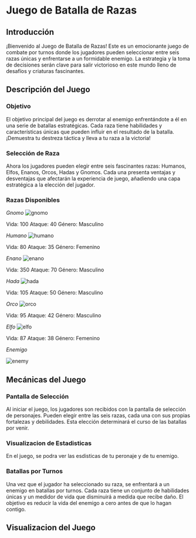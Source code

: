# Juego de Batalla de Razas


## Introducción

¡Bienvenido al Juego de Batalla de Razas! Este es un emocionante juego de combate por turnos donde los jugadores pueden seleccionar entre seis razas únicas y enfrentarse a un formidable enemigo. La estrategia y la toma de decisiones serán clave para salir victorioso en este mundo lleno de desafíos y criaturas fascinantes.

## Descripción del Juego

### Objetivo

El objetivo principal del juego es derrotar al enemigo enfrentándote a él en una serie de batallas estratégicas. Cada raza tiene habilidades y características únicas que pueden influir en el resultado de la batalla. ¡Demuestra tu destreza táctica y lleva a tu raza a la victoria!

### Selección de Raza

Ahora los jugadores pueden elegir entre seis fascinantes razas: Humanos, Elfos, Enanos, Orcos, Hadas y Gnomos. Cada una presenta ventajas y desventajas que afectarán la experiencia de juego, añadiendo una capa estratégica a la elección del jugador.

### Razas Disponibles

*Gnomo*
![gnomo](https://github.com/brihuaa/PracticaJava/assets/123450151/d499d2cc-602e-483e-ae2b-b7b1a702d7c2)

Vida: 100
Ataque: 40
Género: Masculino

*Humano*
![humano](https://github.com/brihuaa/PracticaJava/assets/123450151/56d88385-9c06-4f9c-9802-baff74ab8563)

Vida: 80
Ataque: 35
Género: Femenino

*Enano*
![enano](https://github.com/brihuaa/PracticaJava/assets/123450151/3dc28d95-99e6-41d8-b5a0-c287a49df4a5)

Vida: 350
Ataque: 70
Género: Masculino

*Hada*
![hada](https://github.com/brihuaa/PracticaJava/assets/123450151/9d73e17e-7e7f-4061-9e8b-a043434eccf5)

Vida: 105
Ataque: 50
Género: Masculino

*Orco*
![orco](https://github.com/brihuaa/PracticaJava/assets/123450151/1bc67f9f-f421-48e7-ac47-af1a758b2b53)

Vida: 95
Ataque: 42
Género: Masculino

*Elfo*
![elfo](https://github.com/brihuaa/PracticaJava/assets/123450151/55bf3ae3-024e-47ed-ba76-03abda1bccde)

Vida: 87
Ataque: 38
Género: Femenino

*Enemigo*

![enemy](https://github.com/brihuaa/PracticaJava/assets/123450151/0058f259-1147-471a-99ef-9b29d864e311)

## Mecánicas del Juego
### Pantalla de Selección

Al iniciar el juego, los jugadores son recibidos con la pantalla de selección de personajes. Pueden elegir entre las seis razas, cada una con sus propias fortalezas y debilidades. Esta elección determinará el curso de las batallas por venir.

### Visualizacion de Estadisticas

En el juego, se podra ver las esdisticas de tu peronaje y de tu enemigo.

### Batallas por Turnos
Una vez que el jugador ha seleccionado su raza, se enfrentará a un enemigo en batallas por turnos. Cada raza tiene un conjunto de habilidades únicas y un medidor de vida que disminuirá a medida que recibe daño. El objetivo es reducir la vida del enemigo a cero antes de que lo hagan contigo.

## Visualizacion del Juego


